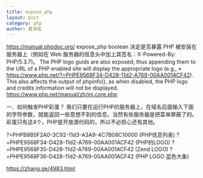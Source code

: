 ```yaml
---
title: expose_php
layout: post
category: php
author: 夏泽民
---
```

https://manual.phpdoc.org/
expose_php boolean
决定是否暴露 PHP 被安装在服务器上（例如在 Web 服务器的信息头中加上其签名：X-Powered-By: PHP/5.3.7)。 The PHP logo guids are also exposed, thus appending them to the URL of a PHP enabled site will display the appropriate logo (e.g., » https://www.php.net/?=PHPE9568F34-D428-11d2-A769-00AA001ACF42). This also affects the output of phpinfo(), as when disabled, the PHP logo and credits information will not be displayed.
https://www.php.net/manual/zh/ini.core.php
<!-- more -->
一、如何触发PHP彩蛋？
我们只要在运行PHP的服务器上，在域名后面输入下面的字符参数，就能返回一些意想不到的信息。当然有些服务器是把菜单屏蔽了的。彩蛋只有这4个，PHP是开放源代码的，所以不必担心还有其他。

?=PHPB8B5F2A0-3C92-11d3-A3A9-4C7B08C10000 (PHP信息列表)
?=PHPE9568F34-D428-11d2-A769-00AA001ACF42 (PHP的LOGO)
?=PHPE9568F35-D428-11d2-A769-00AA001ACF42 (Zend LOGO)
?=PHPE9568F36-D428-11d2-A769-00AA001ACF42 (PHP LOGO 蓝色大象)


https://zhang.ge/4983.html
